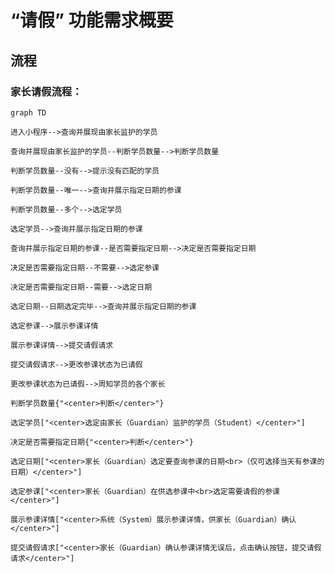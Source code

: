 # “请假” 功能需求概要

## 流程

### 家长请假流程：

```mermaid
graph TD

进入小程序-->查询并展现由家长监护的学员

查询并展现由家长监护的学员--判断学员数量-->判断学员数量

判断学员数量--没有-->提示没有匹配的学员

判断学员数量--唯一-->查询并展示指定日期的参课

判断学员数量--多个-->选定学员

选定学员-->查询并展示指定日期的参课

查询并展示指定日期的参课--是否需要指定日期-->决定是否需要指定日期

决定是否需要指定日期--不需要-->选定参课

决定是否需要指定日期--需要-->选定日期

选定日期--日期选定完毕-->查询并展示指定日期的参课

选定参课-->展示参课详情

展示参课详情-->提交请假请求

提交请假请求-->更改参课状态为已请假

更改参课状态为已请假-->周知学员的各个家长

判断学员数量{"<center>判断</center>"}

选定学员["<center>选定由家长（Guardian）监护的学员（Student）</center>"]

决定是否需要指定日期{"<center>判断</center>"}

选定日期["<center>家长（Guardian）选定要查询参课的日期<br>（仅可选择当天有参课的日期）</center>"]

选定参课["<center>家长（Guardian）在供选参课中<br>选定需要请假的参课</center>"]

展示参课详情["<center>系统（System）展示参课详情，供家长（Guardian）确认</center>"]

提交请假请求["<center>家长（Guardian）确认参课详情无误后，点击确认按钮，提交请假请求</center>"]



```
<!--stackedit_data:
eyJoaXN0b3J5IjpbMjA5NTM4NzM4LDIxMDI5NjkwNTMsLTE1ND
k1NTc2MjAsMTM0NzE4Nzc0NiwzMTQ3OTc5NTUsLTUyOTU4MjI0
LDExMDIzNjk1Myw4NDI0MDUwMDYsMTk0OTg5NTE1MywtMzkzND
Y3NTkyLC0xMjg4MjEyNjEzLDE5Njk1Nzg0NjEsLTIxMDk0NzM2
MzIsNjUzODc2NjEsMjM2ODQzNDMsMjEwMzkyMzMyMiw4MzI1NT
g0OTQsLTEzMDAyMDk5NTQsNzMwOTk4MTE2XX0=
-->